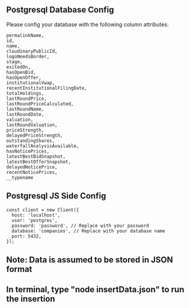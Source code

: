 ## Postgresql Database Config
Please config your database with the following column attributes:
```
permalinkName,
id,
name,
cloudinaryPublicId,
logoNeedsBorder,
stage,
exitedOn,
hasOpenBid,
hasOpenOffer,
institutionalVwap,
recentInstitutionalFilingDate,
totalHoldings,
lastRoundPrice,
lastRoundPriceCalculated,
lastRoundName,
lastRoundDate,
valuation,
lastRoundValuation,
priceStrength,
delayedPriceStrength,
outstandingShares,
waterfallAnalysisAvailable,
hasNoticePrices,
latestBestBidSnapshot,
latestBestOfferSnapshot,
delayedNoticePrice,
recentNoticePrices,
__typename
```

## Postgresql JS Side Config
```
const client = new Client({
  host: 'localhost',
  user: 'postgres',
  password: 'password', // Replace with your password
  database: 'companies', // Replace with your database name
  port: 5432,
});
```

## Note: Data is assumed to be stored in JSON format


## In terminal, type "node insertData.json" to run the insertion
